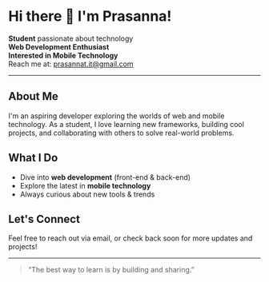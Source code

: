 # Hi there 👋 I'm Prasanna!

**Student** passionate about technology  
**Web Development Enthusiast**  
**Interested in Mobile Technology**  
Reach me at: [prasannat.it@gmail.com](mailto:prasannat.it@gmail.com)

---

## About Me

I'm an aspiring developer exploring the worlds of web and mobile technology. As a student, I love learning new frameworks, building cool projects, and collaborating with others to solve real-world problems.

## What I Do

- Dive into **web development** (front-end & back-end)
- Explore the latest in **mobile technology**
- Always curious about new tools & trends

## Let's Connect

Feel free to reach out via email, or check back soon for more updates and projects!

---

> “The best way to learn is by building and sharing.” 
